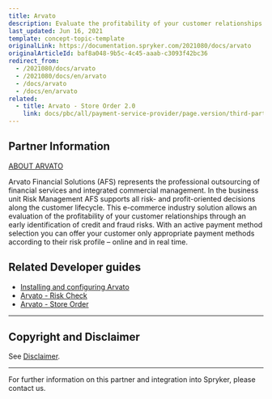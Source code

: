 ```yaml
---
title: Arvato
description: Evaluate the profitability of your customer relationships through early identification of credit and fraud risks by integrating the Arvato module into the Spryker Commerce OS.
last_updated: Jun 16, 2021
template: concept-topic-template
originalLink: https://documentation.spryker.com/2021080/docs/arvato
originalArticleId: baf8a048-9b5c-4c45-aaab-c3093f42bc36
redirect_from:
  - /2021080/docs/arvato
  - /2021080/docs/en/arvato
  - /docs/arvato
  - /docs/en/arvato
related:
  - title: Arvato - Store Order 2.0
    link: docs/pbc/all/payment-service-provider/page.version/third-party-integrations/arvato/arvato-store-order.html
---
```


## Partner Information

[ABOUT ARVATO](https://finance.arvato.com//de.html)

 Arvato Financial Solutions (AFS) represents the professional outsourcing of financial services and integrated commercial management. In the business unit Risk Management AFS supports all risk- and profit-oriented decisions along the customer lifecycle. This e-commerce industry solution allows an evaluation of the profitability of your customer relationships through an early identification of credit and fraud risks. With an active payment method selection you can offer your customer only appropriate payment methods according to their risk profile – online and in real time.

 ## Related Developer guides

 * [Installing and configuring Arvato](/docs/pbc/all/payment-service-provider/{{page.version}}/third-party-integrations/arvato/install-and-configure-arvato.html)
 * [Arvato - Risk Check](/docs/pbc/all/payment-service-provider/{{page.version}}/third-party-integrations/arvato/arvato-risk-check.html)
 * [Arvato - Store Order](/docs/pbc/all/payment-service-provider/{{page.version}}/third-party-integrations/arvato/arvato-store-order.html)  


---

## Copyright and Disclaimer

See [Disclaimer](https://github.com/spryker/spryker-documentation).

---
For further information on this partner and integration into Spryker, please contact us.

<div class="hubspot-form js-hubspot-form" data-portal-id="2770802" data-form-id="163e11fb-e833-4638-86ae-a2ca4b929a41" id="hubspot-1"></div>
